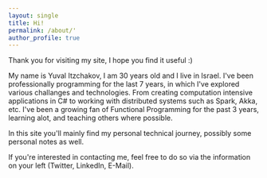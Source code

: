 ```yaml
---
layout: single
title: Hi!
permalink: /about/'
author_profile: true
---
```


Thank you for visiting my site, I hope you find it useful :)

My name is Yuval Itzchakov, I am 30 years old and I live in Israel. I've been professionally programming for the last 7 years,
in which I've explored various challanges and technologies. From creating computation intensive applications in C# to working with distributed systems such as Spark, Akka, etc. I've been a growing fan of Functional Programming for the past 3 years, learning alot, and teaching others where possible.

In this site you'll mainly find my personal technical journey, possibly some personal notes as well.

If you're interested in contacting me, feel free to do so via the information on your left (Twitter, LinkedIn, E-Mail).
